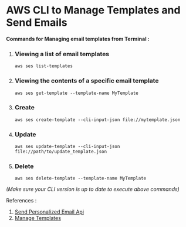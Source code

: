 # AWS CLI to Manage Templates and Send Emails

**Commands for Managing email templates from Terminal :** 

1. ### Viewing a list of email templates
    ```aws ses list-templates```
2. ### Viewing the contents of a specific email template
    ```aws ses get-template --template-name MyTemplate```
3. ### Create
    ```aws ses create-template --cli-input-json file://mytemplate.json```
4. ### Update
    ```aws ses update-template --cli-input-json file://path/to/update_template.json```
5. ### Delete
    ```aws ses delete-template --template-name MyTemplate```


*(Make sure your CLI version is up to date to execute above commands)*

References : 
1. [Send Personalized Email Api](https://docs.aws.amazon.com/ses/latest/DeveloperGuide/send-personalized-email-api.html)
2. [Manage Templates](https://docs.aws.amazon.com/ses/latest/DeveloperGuide/send-personalized-email-manage-templates.html)

